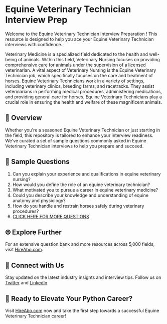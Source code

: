 # Equine Veterinary Technician Interview Prep

Welcome to the Equine Veterinary Technician Interview Preparation ! This resource is designed to help you ace your Equine Veterinary Technician interviews with confidence.

Veterinary Medicine is a specialized field dedicated to the health and well-being of animals. Within this field, Veterinary Nursing focuses on providing comprehensive care for animals under the supervision of a licensed veterinarian. A vital aspect of Veterinary Nursing is the Equine Veterinary Technician job, which specifically focuses on the care and treatment of horses. Equine Veterinary Technicians work in a variety of settings, including veterinary clinics, breeding farms, and racetracks. They assist veterinarians in performing medical procedures, administering medications, and providing general care for horses. Equine Veterinary Technicians play a crucial role in ensuring the health and welfare of these magnificent animals.

## 🚀 Overview

Whether you're a seasoned Equine Veterinary Technician or just starting in the field, this repository is tailored to enhance your interview readiness. We've curated a set of sample questions commonly asked in Equine Veterinary Technician interviews to help you prepare and succeed.

## 📝 Sample Questions

1. Can you explain your experience and qualifications in equine veterinary nursing?
2. How would you define the role of an equine veterinary technician?
3. What motivated you to pursue a career in equine veterinary medicine?
4. Could you describe your knowledge and understanding of equine anatomy and physiology?
5. How do you handle and restrain horses safely during veterinary procedures?
6. [CLICK HERE FOR MORE QUESTIONS](https://hireabo.com/job/24_1_10/Equine%20Veterinary%20Technician)

## 🌐 Explore Further

For an extensive question bank and more resources across 5,000 fields, visit [HireAbo.com](https://www.hireabo.com).

## 📱 Connect with Us

Stay updated on the latest industry insights and interview tips. Follow us on [Twitter](https://twitter.com/hireabo) and [LinkedIn](https://www.linkedin.com/in/hire-abo-3609972a8/).

## 🚀 Ready to Elevate Your Python Career?

Visit [HireAbo.com](https://www.hireabo.com) now and take the first step towards a successful Equine Veterinary Technician career!